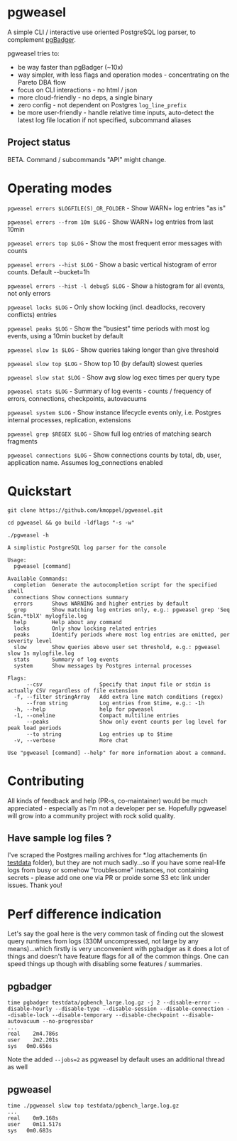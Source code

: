 # pgweasel

A simple CLI / interactive use oriented PostgreSQL log parser, to complement [pgBadger](https://github.com/darold/pgbadger).

pgweasel tries to:

* be way faster than pgBadger (~10x)
* way simpler, with less flags and operation modes - concentrating on the Pareto DBA flow
* focus on CLI interactions - no html / json
* more cloud-friendly - no deps, a single binary
* zero config - not dependent on Postgres `log_line_prefix`
* be more user-friendly - handle relative time inputs, auto-detect the latest log file location if not specified, subcommand aliases

## Project status

BETA. Command / subcommands "API" might change.

# Operating modes

`pgweasel errors $LOGFILE(S)_OR_FOLDER` - Show WARN+ log entries "as is"

`pgweasel errors --from 10m $LOG` - Show WARN+ log entries from last 10min

`pgweasel errors top $LOG` - Show the most frequent error messages with counts

`pgweasel errors --hist $LOG` - Show a basic vertical histogram of error counts. Default --bucket=1h

`pgweasel errors --hist -l debug5 $LOG` - Show a histogram for all events, not only errors

`pgweasel locks $LOG` - Only show locking (incl. deadlocks, recovery conflicts) entries

`pgweasel peaks $LOG` - Show the "busiest" time periods with most log events, using a 10min bucket by default

`pgweasel slow 1s $LOG` - Show queries taking longer than give threshold

`pgweasel slow top $LOG` - Show top 10 (by default) slowest queries

`pgweasel slow stat $LOG` - Show avg slow log exec times per query type

`pgweasel stats $LOG` - Summary of log events - counts / frequency of errors, connections, checkpoints, autovacuums

`pgweasel system $LOG` - Show instance lifecycle events only, i.e. Postgres internal processes, replication, extensions

`pgweasel grep $REGEX $LOG` - Show full log entries of matching search fragments

`pgweasel connections $LOG` - Show connections counts by total, db, user, application name. Assumes log_connections enabled


# Quickstart

```
git clone https://github.com/kmoppel/pgweasel.git

cd pgweasel && go build -ldflags "-s -w"

./pgweasel -h

A simplistic PostgreSQL log parser for the console

Usage:
  pgweasel [command]

Available Commands:
  completion  Generate the autocompletion script for the specified shell
  connections Show connections summary
  errors      Shows WARNING and higher entries by default
  grep        Show matching log entries only, e.g.: pgweasel grep 'Seq Scan.*tblX' mylogfile.log
  help        Help about any command
  locks       Only show locking related entries
  peaks       Identify periods where most log entries are emitted, per severity level
  slow        Show queries above user set threshold, e.g.: pgweasel slow 1s mylogfile.log
  stats       Summary of log events
  system      Show messages by Postgres internal processes

Flags:
      --csv                  Specify that input file or stdin is actually CSV regardless of file extension
  -f, --filter stringArray   Add extra line match conditions (regex)
      --from string          Log entries from $time, e.g.: -1h
  -h, --help                 help for pgweasel
  -1, --oneline              Compact multiline entries
      --peaks                Show only event counts per log level for peak load periods
      --to string            Log entries up to $time
  -v, --verbose              More chat

Use "pgweasel [command] --help" for more information about a command.
```


# Contributing

All kinds of feedback and help (PR-s, co-maintainer) would be much appreciated - especially as I'm not a developer per se. Hopefully pgweasel will grow into a community project with rock solid quality.

## Have sample log files ?

I've scraped the Postgres mailing archives for *.log attachements (in [testdata](https://github.com/kmoppel/pgweasel/tree/main/testdata) folder), but they are not much sadly...so if you have some real-life logs from busy or somehow "troublesome" instances, not containing secrets - please add one one via PR or proide some S3 etc link under issues. Thank you!

# Perf difference indication

Let's say the goal here is the very common task of finding out the slowest query runtimes from logs (330M uncompressed, not large by any means)...which firstly is very unconvenient with pgbadger as it does a lot of things and doesn't have feature flags for all of the common things. One can speed things up though with disabling some features / summaries.

## pgbadger

```
time pgbadger testdata/pgbench_large.log.gz -j 2 --disable-error --disable-hourly --disable-type --disable-session --disable-connection --disable-lock --disable-temporary --disable-checkpoint --disable-autovacuum --no-progressbar
...
real	2m4.786s
user	2m2.201s
sys	  0m0.656s
```

Note the added `--jobs=2` as pgweasel by default uses an additional thread as well

## pgweasel

```
time ./pgweasel slow top testdata/pgbench_large.log.gz
...
real	0m9.168s
user	0m11.517s
sys	  0m0.683s
```
